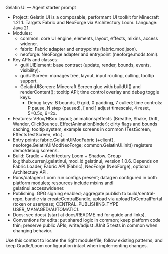 Gelatin UI — Agent starter prompt

- Project: Gelatin UI is a composable, performant UI toolkit for Minecraft 1.21.1. Targets Fabric and NeoForge via Architectury Loom. Language: Java 21.
- Modules:
  - common: core UI engine, elements, layout, effects, mixins, access widener.
  - fabric: Fabric adapter and entrypoints (fabric.mod.json).
  - neoforge: NeoForge adapter and entrypoint (neoforge.mods.toml).
- Key APIs and classes:
  - gui/IUIElement: base contract (update, render, bounds, events, visibility).
  - gui/UIScreen: manages tree, layout, input routing, culling, tooltip support.
  - GelatinUIScreen: Minecraft Screen glue with buildUI() and renderContent(); tooltip API; time control overlay and debug toggle keys.
    - Debug keys: 8 bounds, 9 grid, 0 padding, 7 culled; time controls: P pause, N step (paused), [ and ] adjust timescale, 4 reset, 5=0.5x, 6=2x.
- Features: VBox/HBox layout; animations/effects (Breathe, Shake, Drift, Wander, ClickBounce, EffectAnimationBinder); dirty flags and bounds caching; tooltip system; example screens in common (TestScreen, EffectsTestScreen, etc.).
- Entry points: fabric.GelatinUiModFabric (+client), neoforge.GelatinUiModNeoForge; common.GelatinUi.init() registers demo/debug screens.
- Build: Gradle + Architectury Loom + Shadow. Group io.github.currenj.gelatinui, mod_id gelatinui, version 1.0.6. Depends on Fabric Loader, Fabric API (Fabric), NeoForge (NeoForge), optional Architectury API.
- Runs/datagen: Loom run configs present; datagen configured in both platform modules; resources include mixins and gelatinui.accesswidener.
- Publishing: GPG signing enabled; aggregate publish to build/central-repo, bundle via createCentralBundle, upload via uploadToCentralPortal (token or user/pass; CENTRAL_PUBLISHING_TYPE USER_MANAGED/AUTOMATIC).
- Docs: see docs/ (start at docs/README.md for guide and links).
- Conventions for edits: put shared logic in common; keep platform code thin; preserve public APIs; write/adjust JUnit 5 tests in common when changing behavior.

Use this context to locate the right module/file, follow existing patterns, and keep Gradle/Loom configuration intact when implementing changes.

